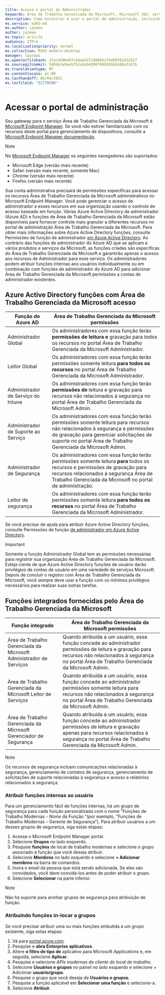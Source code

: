 ```yaml
---
title: Acesse o portal do Administrador
keywords: Área de Trabalho Gerenciada da Microsoft, Microsoft 365, serviço, documentação
description: Como encontrar e usar o portal de administração, incluindo controlar o acesso a ele.
ms.service: m365-md
ms.author: jaimeo
author: jaimeo
ms.topic: article
audience: ITPro
ms.localizationpriority: normal
ms.collection: M365-modern-desktop
manager: laurawi
ms.openlocfilehash: 2facd506497cbdab42f2d8b051fbd50f82432927
ms.sourcegitcommit: 5d8de3e9ee5f52a3eb4206f690365bb108a3247b
ms.translationtype: MT
ms.contentlocale: pt-BR
ms.lasthandoff: 06/04/2021
ms.locfileid: "52770596"
---
```

# <a name="access-the-admin-portal"></a>Acessar o portal de administração

Seu gateway para o serviço Área de Trabalho Gerenciada da Microsoft é [Microsoft Endpoint Manager](https://endpoint.microsoft.com/). Se você não estiver familiarizado com os recursos deste portal para gerenciamento de dispositivos, consulte a [Microsoft Endpoint Manager documentação](/mem/).

> [!NOTE]
> No [Microsoft Endpoint Manager](https://endpoint.microsoft.com/) os seguintes navegadores são suportados:
> - Microsoft Edge (versão mais recente)
> - Safari (versão mais recente, somente Mac)
> - Chrome (versão mais recente)
> - Firefox (versão mais recente)

Sua conta administrativa precisará de permissões específicas para acessar os recursos Área de Trabalho Gerenciada da Microsoft administrativos no Microsoft Endpoint Manager. Você pode gerenciar o acesso de administrador a esses recursos em sua organização usando o controle de acesso baseado em função. Várias Azure Active Directory de administrador (Azure AD) e funções de Área de Trabalho Gerenciada da Microsoft estão disponíveis para fornecer controle mais granular a diferentes recursos no portal de administração Área de Trabalho Gerenciada da Microsoft. Para obter mais informações sobre Azure Active Directory funções, consulte Permissões de função de administrador [em Azure Active Directory](/azure/active-directory/users-groups-roles/directory-assign-admin-roles). Ao contrário das funções de administrador do Azure AD que se aplicam a vários produtos e serviços da Microsoft, as funções criadas são específicas do Área de Trabalho Gerenciada da Microsoft e garantirão apenas o acesso aos recursos de Administrador para esse serviço. Os administradores podem atribuir funções internas aos usuários individualmente ou em combinação com funções de administrador do Azure AD para adicionar Área de Trabalho Gerenciada da Microsoft permissões a contas de administrador existentes.

## <a name="azure-active-directory-roles-with-microsoft-managed-desktop-access"></a>Azure Active Directory funções com Área de Trabalho Gerenciada da Microsoft acesso

|Função do Azure AD  |Área de Trabalho Gerenciada da Microsoft permissões  |
|---------|---------|
|Administrador Global     | Os administradores com essa função terão **permissões de leitura e** gravação para todos os recursos no portal Área de Trabalho Gerenciada da Microsoft Administrador.         |
|Leitor Global     | Os administradores com essa função terão permissões somente leitura **para todos os recursos** no portal Área de Trabalho Gerenciada da Microsoft Administrador.         |
|Administrador de Serviço do Intune     |  Os administradores com essa função terão **permissões de** leitura e gravação para recursos não relacionados à segurança no portal Área de Trabalho Gerenciada da Microsoft Admin.       |
|Administrador de Suporte ao Serviço     | Os administradores com  essa função terão permissões somente leitura  para recursos não relacionados à segurança e permissões de gravação para gerenciar solicitações de suporte no portal Área de Trabalho Gerenciada da Microsoft Admin.         |
|Administrador de Segurança | Os administradores com essa função terão permissões somente  leitura **para** todos os recursos e permissões de gravação para recursos relacionados à segurança Área de Trabalho Gerenciada da Microsoft no portal de administração. |
|Leitor de segurança |Os administradores com essa função terão permissões somente leitura **para todos os recursos** no portal Área de Trabalho Gerenciada da Microsoft Administrador.|

Se você precisar de ajuda para atribuir Azure Active Directory funções, consulte Permissões de função [de administrador em Azure Active Directory](/azure/active-directory/users-groups-roles/directory-assign-admin-roles).

> [!IMPORTANT]
> Somente a função Administrador Global tem as permissões necessárias para *registrar* sua organização Área de Trabalho Gerenciada da Microsoft. Esteja ciente de que Azure Active Directory funções de usuário darão privilégios de contas de usuário em uma variedade de serviços Microsoft. Depois de concluir o registro com Área de Trabalho Gerenciada da Microsoft, você sempre  deve usar a função com os mínimos privilégios necessários para realizar suas outras tarefas.

## <a name="built-in-roles-provided-by-microsoft-managed-desktop"></a>Funções integrados fornecidas pelo Área de Trabalho Gerenciada da Microsoft


|Função integrado  |Área de Trabalho Gerenciada da Microsoft permissões  |
|---------|---------|
|Área de Trabalho Gerenciada da Microsoft Administrador de Serviços  | Quando atribuída a um usuário, essa  função concede ao administrador permissões de leitura e gravação para recursos não relacionados à segurança no portal Área de Trabalho Gerenciada da Microsoft Admin.  |
|Área de Trabalho Gerenciada da Microsoft Leitor de Serviços | Quando atribuída a um usuário, essa  função concede ao administrador permissões somente leitura para recursos não relacionados à segurança no portal Área de Trabalho Gerenciada da Microsoft Admin. |
|Área de Trabalho Gerenciada da Microsoft Gerenciador de Segurança |Quando atribuída a um usuário, essa  função concede ao administrador permissões de leitura e gravação apenas para recursos relacionados à segurança no portal Área de Trabalho Gerenciada da Microsoft Admin.   |

> [!NOTE]
> Os recursos de segurança incluem comunicações relacionadas à segurança, gerenciamento de contatos de segurança, gerenciamento de solicitações de suporte relacionadas à segurança e acesso a relatórios relacionados à segurança. 

### <a name="assigning-built-in-roles-to-user"></a>Atribuir funções internas ao usuário

Para um gerenciamento fácil de funções internas, há um grupo de segurança para cada função personalizada com o nome "Funções de Trabalho Modernas - _Nome_ da Função "(por exemplo, "Funções de Trabalho Modernas – Gerente de Segurança"). Para atribuir usuários a um desses grupos de segurança, siga estas etapas:
1.  Acesse o Microsoft Endpoint Manager portal.
2.  Selecione **Grupos** no lado esquerdo.
3.  Pesquise **funções** de local de trabalho modernas e selecione o grupo associado à função que você deseja atribuir. 
4.  Selecione **Membros** no lado esquerdo e selecione **+ Adicionar membros** na barra de comandos.
5.  Insira o email da pessoa que está sendo adicionada. Se eles são convidados, você deve convidá-los antes de poder atribuir o grupo.
6.  Selecione **Selecionar** na parte inferior.

> [!NOTE]
> Não há suporte para aninhar grupos de segurança para atribuição de função. 

### <a name="assigning-built-in-roles-to-groups"></a>Atribuindo funções in-locar a grupos

Se você precisar atribuir uma ou mais funções embutida a um grupo existente, siga estas etapas:
1. Vá para [portal.azure.com](https://portal.azure.com/).
2. Pesquise e **abra Enterprise aplicativos**.
3. Altere **o filtro de tipo de** aplicativo para Microsoft _Applications_ e, em seguida, selecione **Aplicar**.
4. Pesquise e selecione _APIs modernas do cliente do local de trabalho._
5. Selecione **Usuários e grupos** no painel no lado esquerdo e selecione + Adicionar **usuário/grupo**.
6. Pesquise o grupo que você deseja de **Usuários e grupos.**
7. Pesquise a função aplicável em **Selecionar uma função** e selecione-a.
8. Selecione **Atribuir**.
